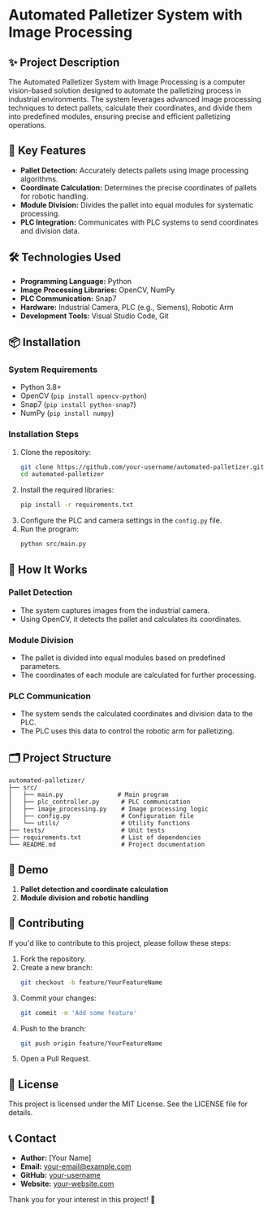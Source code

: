 # Automated Palletizer System with Image Processing

## ✨ Project Description
The Automated Palletizer System with Image Processing is a computer vision-based solution designed to automate the palletizing process in industrial environments. The system leverages advanced image processing techniques to detect pallets, calculate their coordinates, and divide them into predefined modules, ensuring precise and efficient palletizing operations.

## 🔧 Key Features
- **Pallet Detection:** Accurately detects pallets using image processing algorithms.
- **Coordinate Calculation:** Determines the precise coordinates of pallets for robotic handling.
- **Module Division:** Divides the pallet into equal modules for systematic processing.
- **PLC Integration:** Communicates with PLC systems to send coordinates and division data.

## 🛠️ Technologies Used
- **Programming Language:** Python
- **Image Processing Libraries:** OpenCV, NumPy
- **PLC Communication:** Snap7
- **Hardware:** Industrial Camera, PLC (e.g., Siemens), Robotic Arm
- **Development Tools:** Visual Studio Code, Git

## 📦 Installation
### System Requirements
- Python 3.8+
- OpenCV (`pip install opencv-python`)
- Snap7 (`pip install python-snap7`)
- NumPy (`pip install numpy`)

### Installation Steps
1. Clone the repository:
   ```bash
   git clone https://github.com/your-username/automated-palletizer.git
   cd automated-palletizer
   ```
2. Install the required libraries:
   ```bash
   pip install -r requirements.txt
   ```
3. Configure the PLC and camera settings in the `config.py` file.
4. Run the program:
   ```bash
   python src/main.py
   ```

## 🚀 How It Works
### Pallet Detection
- The system captures images from the industrial camera.
- Using OpenCV, it detects the pallet and calculates its coordinates.

### Module Division
- The pallet is divided into equal modules based on predefined parameters.
- The coordinates of each module are calculated for further processing.

### PLC Communication
- The system sends the calculated coordinates and division data to the PLC.
- The PLC uses this data to control the robotic arm for palletizing.

## 🗂️ Project Structure
```
automated-palletizer/
├── src/
│   ├── main.py               # Main program
│   ├── plc_controller.py      # PLC communication
│   ├── image_processing.py    # Image processing logic
│   ├── config.py              # Configuration file
│   └── utils/                 # Utility functions
├── tests/                     # Unit tests
├── requirements.txt           # List of dependencies
└── README.md                  # Project documentation
```

## 📸 Demo
1. **Pallet detection and coordinate calculation**
2. **Module division and robotic handling**

## 🤝 Contributing
If you'd like to contribute to this project, please follow these steps:
1. Fork the repository.
2. Create a new branch:
   ```bash
   git checkout -b feature/YourFeatureName
   ```
3. Commit your changes:
   ```bash
   git commit -m 'Add some feature'
   ```
4. Push to the branch:
   ```bash
   git push origin feature/YourFeatureName
   ```
5. Open a Pull Request.

## 📜 License
This project is licensed under the MIT License. See the LICENSE file for details.

## 📞 Contact
- **Author:** [Your Name]  
- **Email:** your-email@example.com  
- **GitHub:** [your-username](https://github.com/your-username)  
- **Website:** [your-website.com](https://your-website.com)

Thank you for your interest in this project! 🎉
